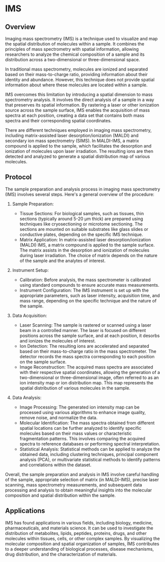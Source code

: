 # IMS

## Overview

Imaging mass spectrometry (IMS) is a technique used to visualize and map the spatial distribution of molecules within a sample. It combines the principles of mass spectrometry with spatial information, allowing researchers to analyze the chemical composition of a sample and its distribution across a two-dimensional or three-dimensional space.

In traditional mass spectrometry, molecules are ionized and separated based on their mass-to-charge ratio, providing information about their identity and abundance. However, this technique does not provide spatial information about where these molecules are located within a sample.

IMS overcomes this limitation by introducing a spatial dimension to mass spectrometry analysis. It involves the direct analysis of a sample in a way that preserves its spatial information. By rastering a laser or other ionization source across the sample surface, IMS enables the acquisition of mass spectra at each position, creating a data set that contains both mass spectra and their corresponding spatial coordinates.

There are different techniques employed in imaging mass spectrometry, including matrix-assisted laser desorption/ionization (MALDI) and secondary ion mass spectrometry (SIMS). In MALDI-IMS, a matrix compound is applied to the sample, which facilitates the desorption and ionization of molecules upon laser irradiation. The resulting ions are then detected and analyzed to generate a spatial distribution map of various molecules.

## Protocol

The sample preparation and analysis process in imaging mass spectrometry (IMS) involves several steps. Here's a general overview of the procedure:

1. Sample Preparation:
   - Tissue Sections: For biological samples, such as tissues, thin sections (typically around 5-20 µm thick) are prepared using techniques like cryosectioning or microtome sectioning. The sections are mounted on suitable substrates like glass slides or conductive plates, depending on the specific IMS technique.
   - Matrix Application: In matrix-assisted laser desorption/ionization (MALDI) IMS, a matrix compound is applied to the sample surface. The matrix assists in the desorption and ionization of molecules during laser irradiation. The choice of matrix depends on the nature of the sample and the analytes of interest.

2. Instrument Setup:
   - Calibration: Before analysis, the mass spectrometer is calibrated using standard compounds to ensure accurate mass measurements.
   - Instrument Configuration: The IMS instrument is set up with the appropriate parameters, such as laser intensity, acquisition time, and mass range, depending on the specific technique and the nature of the sample.

3. Data Acquisition:
   - Laser Scanning: The sample is rastered or scanned using a laser beam in a controlled manner. The laser is focused on different positions across the sample surface, and at each position, it desorbs and ionizes the molecules of interest.
   - Ion Detection: The resulting ions are accelerated and separated based on their mass-to-charge ratio in the mass spectrometer. The detector records the mass spectra corresponding to each position on the sample surface.
   - Image Reconstruction: The acquired mass spectra are associated with their respective spatial coordinates, allowing the generation of a two-dimensional or three-dimensional image, often referred to as an ion intensity map or ion distribution map. This map represents the spatial distribution of various molecules in the sample.

4. Data Analysis:
   - Image Processing: The generated ion intensity map can be processed using various algorithms to enhance image quality, remove noise, and normalize the data.
   - Molecular Identification: The mass spectra obtained from different spatial locations can be further analyzed to identify specific molecules based on their mass values or characteristic fragmentation patterns. This involves comparing the acquired spectra to reference databases or performing spectral interpretation.
   - Statistical Analysis: Statistical methods can be applied to analyze the obtained data, including clustering techniques, principal component analysis (PCA), or multivariate statistical methods to identify patterns and correlations within the dataset.

Overall, the sample preparation and analysis in IMS involve careful handling of the sample, appropriate selection of matrix (in MALDI-IMS), precise laser scanning, mass spectrometry measurements, and subsequent data processing and analysis to obtain meaningful insights into the molecular composition and spatial distribution within the sample.

## Applications

IMS has found applications in various fields, including biology, medicine, pharmaceuticals, and materials science. It can be used to investigate the distribution of metabolites, lipids, peptides, proteins, drugs, and other molecules within tissues, cells, or other complex samples. By visualizing the molecular composition and spatial organization of samples, IMS contributes to a deeper understanding of biological processes, disease mechanisms, drug distribution, and the characterization of materials.